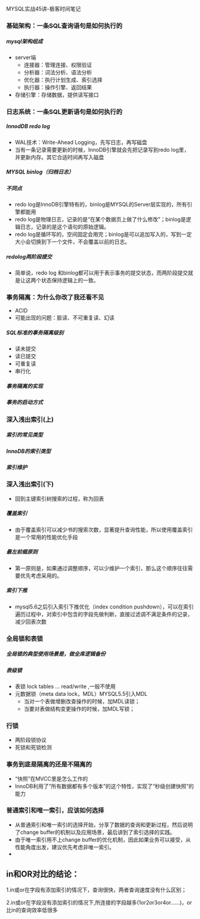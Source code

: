 
MYSQL实战45讲-极客时间笔记

<!--more-->


### 基础架构：一条SQL查询语句是如何执行的
##### mysql架构组成
 - server端
    - 连接器：管理连接、权限验证
    - 分析器：词法分析、语法分析
    - 优化器：执行计划生成、索引选择
    - 执行器：操作引擎、返回结果
 - 存储引擎：存储数据，提供读写接口
### 日志系统：一条SQL更新语句是如何执行的
##### InnodDB redo log 
 - WAL技术：Write-Ahead Logging，先写日志，再写磁盘
 - 当有一条记录需要更新的时候，InnoDB引擎就会先把记录写到redo log里，并更新内存。其它合适时间再写入磁盘
##### MYSQL binlog（归档日志）

##### 不同点
 - redo log是InnoDB引擎特有的，binlog是MYSQL的Server层实现的，所有引擎都能用
 - redo log是物理日志，记录的是“在某个数据页上做了什么修改”；binlog是逻辑日志，记录的是这个语句的原始逻辑。
 - redo log是循环写的，空间固定会用完；binlog是可以追加写入的，写到一定大小会切换到下一个文件，不会覆盖以前的日志。
##### redolog两阶段提交
 - 简单说，redo log 和binlog都可以用于表示事务的提交状态，而两阶段提交就是让这两个状态保持逻辑上的一致。
 
### 事务隔离：为什么你改了我还看不见
 - ACID
 - 可能出现的问题：脏读、不可重复读、幻读
##### SQL标准的事务隔离级别
 - 读未提交
 - 读已提交
 - 可重复读
 - 串行化
##### 事务隔离的实现
##### 事务的启动方式
### 深入浅出索引(上)
##### 索引的常见类型
##### InnoDB的索引类型
##### 索引维护
### 深入浅出索引(下)
- 回到主键索引树搜索的过程，称为回表
##### 覆盖索引
- 由于覆盖索引可以减少书的搜索次数，显著提升查询性能，所以使用覆盖索引是一个常用的性能优化手段
##### 最左前缀原则
 - 第一原则是，如果通过调整顺序，可以少维护一个索引，那么这个顺序往往需要优先考虑采用的。
##### 索引下推
- mysql5.6之后引入索引下推优化（index condition pushdown），可以在索引遍历过程中，对索引中包含的字段先做判断，直接过滤调不满足条件的记录，减少回表次数
### 全局锁和表锁
##### 全局锁的典型使用场景是，做全库逻辑备份
##### 表级锁
 - 表锁 lock tables ... read/write ,一般不使用
 - 元数据锁（meta data lock，MDL）MYSQL5.5引入MDL
    -  当对一个表做增删改查操作的时候，加MDL读锁；
    -  当要对表做结构变更操作的时候，加MDL写锁；
### 行锁
- 两阶段锁协议
- 死锁和死锁检测
### 事务到底是隔离的还是不隔离的
 - “快照”在MVCC里是怎么工作的
 - InnoDB利用了“所有数据都有多个版本”的这个特性，实现了“秒级创建快照”的能力
### 普通索引和唯一索引，应该如何选择
- 从普通索引和唯一索引的选择开始，分享了数据的查询和更新过程，然后说明了change buffer的机制以及应用场景，最后讲到了索引选择的实践。
- 由于唯一索引用不上change buffer的优化机制，因此如果业务可以接受，从性能角度出发，建议优先考虑非唯一索引。
- 




## in和OR对比的结论：

1.in或or在字段有添加索引的情况下，查询很快，两者查询速度没有什么区别；

2.in或or在字段没有添加索引的情况下,所连接的字段越多(1or2or3or4or......)，or比in的查询效率低很多